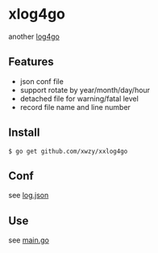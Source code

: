 # xlog4go
 another [log4go](https://github.com/skoo87/log4go)

## Features
* json conf file
* support rotate by year/month/day/hour
* detached file for warning/fatal level
* record file name and line number

## Install

```
$ go get github.com/xwzy/xxlog4go
```

## Conf
 see [log.json](https://github.com/shengkehua/xlog4go/blob/master/example/log.json)

## Use
 see [main.go](https://github.com/shengkehua/xlog4go/blob/master/example/main.go)
